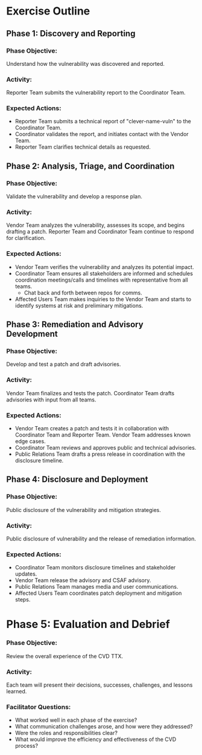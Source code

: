 # Exercise Outline

## Phase 1: Discovery and Reporting

### Phase Objective: 
Understand how the vulnerability was discovered and reported.
### Activity: 
Reporter Team submits the vulnerability report to the Coordinator Team.
### Expected Actions: 
- Reporter Team submits a technical report of "clever-name-vuln" to the Coordinator Team.
- Coordinator validates the report, and initiates contact with the Vendor Team.
- Reporter Team clarifies technical details as requested.

## Phase 2: Analysis, Triage, and Coordination

### Phase Objective: 
Validate the vulnerability and develop a response plan.
### Activity: 
Vendor Team analyzes the vulnerability, assesses its scope, and begins drafting a patch. Reporter Team and Coordinator Team continue to respond for clarification.
### Expected Actions: 
- Vendor Team verifies the vulnerability and analyzes its potential impact.
- Coordinator Team ensures all stakeholders are informed and schedules coordination meetings/calls and timelines with representative from all teams.
  - Chat back and forth between repos for comms.
- Affected Users Team makes inquiries  to the Vendor Team and starts to identify systems at risk and preliminary mitigations.

## Phase 3: Remediation and Advisory Development

### Phase Objective: 
Develop and test a patch and draft advisories.
### Activity: 
Vendor Team finalizes and tests the patch. Coordinator Team drafts advisories with input from all teams.
### Expected Actions: 
- Vendor Team creates a patch and tests it in collaboration with Coordinator Team and Reporter Team. Vendor Team addresses known edge cases.
- Coordinator Team reviews and approves public and technical advisories.
- Public Relations Team drafts a press release  in coordination with the disclosure timeline.

## Phase 4: Disclosure and Deployment

### Phase Objective: 
Public disclosure of the vulnerability and mitigation strategies.
### Activity: 
Public disclosure of vulnerability and the release of remediation information.
### Expected Actions: 
- Coordinator Team monitors disclosure timelines and stakeholder updates.
- Vendor Team release the advisory and CSAF advisory.
- Public Relations Team manages media and user communications.
- Affected Users Team coordinates patch deployment and mitigation steps.

# Phase 5: Evaluation and Debrief

### Phase Objective: 
Review the overall experience of the CVD TTX.
### Activity: 
Each team will present their decisions, successes, challenges, and lessons learned.
### Facilitator Questions:
- What worked well in each phase of the exercise?
- What communication challenges arose, and how were they addressed?
- Were the roles and responsibilities clear?
- What would improve the efficiency and effectiveness of the CVD process?
